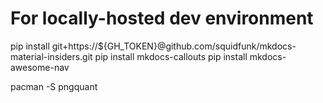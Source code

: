 # For locally-hosted dev environment

pip install git+https://${GH_TOKEN}@github.com/squidfunk/mkdocs-material-insiders.git
pip install mkdocs-callouts
pip install mkdocs-awesome-nav

pacman -S pngquant
